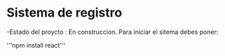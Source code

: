 <h1>Sistema de registro </h1>
-Estado del proycto : En construccion.
Para iniciar el sitema debes poner:

'''npm install react'''
